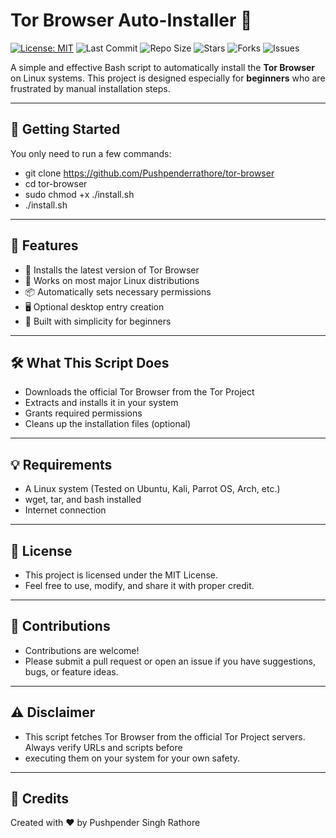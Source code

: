 # Tor Browser Auto-Installer 🧠

[![License: MIT](https://img.shields.io/badge/License-MIT-green.svg)](LICENSE)
![Last Commit](https://img.shields.io/github/last-commit/Pushpenderrathore/LUKS2-nuke) 
![Repo Size](https://img.shields.io/github/repo-size/Pushpenderrathore/tor-browser)
![Stars](https://img.shields.io/github/stars/Pushpenderrathore/tor-browser?style=social)
![Forks](https://img.shields.io/github/forks/Pushpenderrathore/tor-browser?style=social)
![Issues](https://img.shields.io/github/issues/Pushpenderrathore/tor-browser)


A simple and effective Bash script to automatically install the **Tor Browser** on Linux systems.
This project is designed especially for **beginners** who are frustrated by manual installation steps.

---

## 🚀 Getting Started

You only need to run a few commands:

* git clone https://github.com/Pushpenderrathore/tor-browser
* cd tor-browser
* sudo chmod +x ./install.sh
* ./install.sh

---

## 🎯 Features

* 🔧 Installs the latest version of Tor Browser
* 🧩 Works on most major Linux distributions
* 📦 Automatically sets necessary permissions
* 🖥️ Optional desktop entry creation
* 👶 Built with simplicity for beginners

---

## 🛠️ What This Script Does

* Downloads the official Tor Browser from the Tor Project
* Extracts and installs it in your system
* Grants required permissions
* Cleans up the installation files (optional)

---

## 💡 Requirements

* A Linux system (Tested on Ubuntu, Kali, Parrot OS, Arch, etc.)
* wget, tar, and bash installed
* Internet connection

---

## 📜 License

- This project is licensed under the MIT License.
- Feel free to use, modify, and share it with proper credit.

---

## 🤝 Contributions

- Contributions are welcome!
- Please submit a pull request or open an issue if you have suggestions, bugs, or feature ideas.

---

## ⚠️ Disclaimer

- This script fetches Tor Browser from the official Tor Project servers. Always verify URLs and scripts before 
- executing them on your system for your own safety.

---

## 🙌 Credits

Created with ❤️ by Pushpender Singh Rathore
